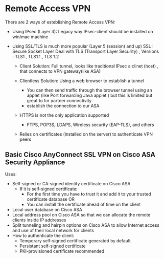 # Remote Access VPN
There are 2 ways of esteblishing Remote Access VPN:
* Using IPsec (Layer 3): Legacy way
       IPsec-client should be installed on win/mac machine
       
* Using SSL/TLS is much more popular (Layer 5 (session) and up)
    SSL : Secure Socket Layer
    Deal with TLS (Transport Layer Security)  , Versions : TLS1 , TLS1.1 , TLS 1.2
    
  * Client Solution: Full tunnel, looks like traditional IPsec
     a clinet (host) , that connects to VPN gateway(like ASA)
     
  * Clientless Solution: Using a web browser to establish a tunnel
    * You can then send traffic through the browser tunnel using an applet (like Port forwarding Java applet ) but this is limited but great to for partner connectivity
     * establish the connection to our ASA
  * HTTPS is not the only application supported
    * FTPS, POP3S, LDAPS, Wireless security (EAP-TLS), and others
  * Relies on certificates (installed on the server) to authenticate VPN peers

## Basic Cisco AnyConnect SSL VPN on Cisco ASA Security Appliance
Uses:
* Self-signed or CA-signed identity certificate on Cisco ASA
  * If it is self-signed certificate:
    * For the first time you have to trust it and add it to your trusted certificate database OR
    * You can install the certificate ahead of time on the client
* Local user database on Cisco ASA
* Local address pool on Cisco ASA so that we can allocate the remote clients inside IP addresses
* Split tunneling and hairpin options on Cisco ASA to allow Internet access and use of their local network for clients
* How to authenticate the client:
  * Temporary self-signed certificate generated by default
  * Persistant self-signed certificate
  * PKI-provisioned certificate recommended
